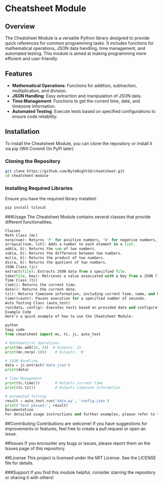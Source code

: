 # Cheatsheet Module

## Overview
The Cheatsheet Module is a versatile Python library designed to provide quick references for common programming tasks. It includes functions for mathematical operations, JSON data handling, time management, and automated testing. This module is aimed at making programming more efficient and user-friendly.

## Features
- **Mathematical Operations**: Functions for addition, subtraction, multiplication, and division.
- **JSON Handling**: Easy extraction and manipulation of JSON data.
- **Time Management**: Functions to get the current time, date, and timezone information.
- **Automated Testing**: Execute tests based on specified configurations to ensure code reliability.

## Installation
To install the Cheatsheet Module, you can clone the repository or install it via pip (Will Commit On PyPi later)

### Cloning the Repository
```bash
git clone https://github.com/ByteNight18/cheatsheet.git
cd cheatsheet-module
```

### Installing Required Libraries
Ensure you have the required library installed:
```bash
pip install tzlocal
```
###Usage
The Cheatsheet Module contains several classes that provide different functionalities.

```python
Classes
Math Class (mc)
norp(num): Returns 'P' for positive numbers, 'N' for negative numbers, and None for zero.
arraycal(num, lst): Adds a number to each element in a list.
add(a, b): Returns the sum of two numbers.
sub(a, b): Returns the difference between two numbers.
mul(a, b): Returns the product of two numbers.
div(a, b): Returns the quotient of two numbers.
JSON Class (jc)
extract(file): Extracts JSON data from a specified file.
take(file, key): Retrieves a value associated with a key from a JSON file.
Time Class (tc)
time(): Returns the current time.
date(): Returns the current date.
tz(): Returns timezone information, including current time, name, and UTC offset.
timer(count): Pauses execution for a specified number of seconds.
Auto Testing Class (auto_test)
run(data, config): Executes tests based on provided data and configuration files.
Example Code
Here’s a quick example of how to use the Cheatsheet Module:

python
Copy code
from cheatsheet import mc, tc, jc, auto_test

# Mathematical Operations
print(mc.add(10, 5))  # Outputs: 15
print(mc.norp(-10))    # Outputs: 'N'

# JSON Handling
data = jc.extract('data.json')
print(data)

# Time Management
print(tc.time())       # Outputs current time
print(tc.tz())         # Outputs timezone information

# Automated Testing
result = auto_test.run('data.py', 'config.json')
print('Test passed:', result)
Documentation
For detailed usage instructions and further examples, please refer to the Documentation page.
```

##Contributing
Contributions are welcome! If you have suggestions for improvements or features, feel free to create a pull request or open an issue.

##Issues
If you encounter any bugs or issues, please report them on the Issues page of this repository.

##License
This project is licensed under the MIT License. See the LICENSE file for details.

###Support
If you find this module helpful, consider starring the repository or sharing it with others!
